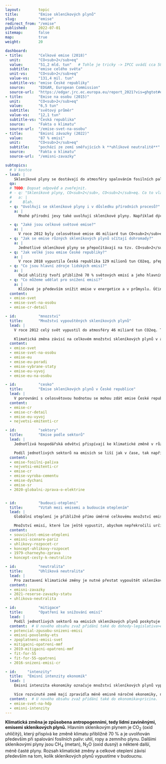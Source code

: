 ```yaml
---
layout:        topic
title:         "Emise skleníkových plynů"
slug:          "emise"
redirect_from: "/emise"
published:     2022-07-01
sitemap:       false
map:           true
weight:        20

dashboard:
- title:       "Celkové emise (2018)"
  unit:        "CO<sub>2</sub>eq"
  value:       "51,2 mld. tun"   # Tohle je tricky -> IPCC uvádí cca 58 Gt CO2eq. EDGAR nepočítá LULUCF a tvrdí, že LULUCF je souhrnně net sink (~ 5 Gt CO2). Oproti tomu IPCC uvádí LULUCF emise cca 6.6 Gt CO2, protože odlišně definuje "antropogenní" (nezahrnuje pohlcování existujícími ekosystémy).
  subtitle:    "emise celého světa"
  unit-vs:     "CO<sub>2</sub>eq"
  value-vs:    "131,4 mil. tun"
  subtitle-vs: "emise České republiky"
  source:      "EDGAR, European Commission"
  source-url:  "https://edgar.jrc.ec.europa.eu/report_2021?vis=ghgtot#emissions_table"
- title:       "Emise na osobu (2015)"
  unit:        "CO<sub>2</sub>eq"
  value:       "6,5 tun"
  subtitle:    "světový průměr"
  value-vs:    "12,1 tun"
  subtitle-vs: "Česká republika"
  source:      "Fakta o klimatu"
  source-url:  "/emise-svet-na-osobu"
- title:       "Emisní závazky (2022)"
  value:       "87 % emisí"
  unit:        "CO<sub>2</sub>eq"
  subtitle:    "pochází ze zemí směřujících k **uhlíkové neutralitě**"
  source:      "Fakta o klimatu"
  source-url:  "/emisni-zavazky"

subtopics:
  # V kostce
- lead: |
    Skleníkové plyny se dostávají do atmosféry spalováním fosilních paliv a dalšími procesy, jako například produkcí cementu, pěstováním rýže či chovem dobytka. V přepočtu na obyvatele je Česká republika významným producentem <glossary id='antropogennisklenikoveplyny'>skleníkových plynů</glossary>: zatímco světový průměr je 6,5 tun <glossary id='co2eq'>CO<sub>2</sub>eq</glossary> na osobu za rok, průměrný Čech vypouští ročně 12,1 tun CO<sub>2</sub>eq (data za rok 2015). Hlavní příčinou je velké množství elektřiny, které vyrábíme v uhelných elektrárnách. Pro rychlá a účinná opatření na snižování emisí je nutné nejprve porozumět, jaké lidské činnosti způsobují nejvíce emisí.
  qa:
  # TODO: Dopsat odpověď a zveřejnit.
  # - q: "Skleníkové plyny, CO<sub>2</sub>, CO<sub>2</sub>eq. Co to vlastně znamená a jaký je mezi těmito pojmy rozdíl?"
  #   a: |
  #     Blah.
  - q: "Uvolňují se skleníkové plyny i v důsledku přírodních procesů?"
    a: |
      Mnohé přírodní jevy také uvolňují skleníkové plyny. Například dýcháním člověk vyprodukuje přibližně 300 kg CO<sub>2</sub> za rok, podobně oxid uhličitý vydechují také jiné organismy. Dýchání však nepřispívá ke klimatické změně, neboť se jedná o uzavřený cyklus uhlíku: veškerý vydechovaný uhlík byl dříve pohlcen z atmosféry při fotosyntéze rostlin. Silným skleníkovým plynem je vodní pára, avšak její cyklus v atmosféře je také uzavřený a množství vypařené vody je dáno teplotou. Ke skleníkovému jevu přispívá také sopečná činnost, avšak v mnohem menší míře než lidská činnost.

  - q: "Jaké jsou celkové světové emise?"
    a: |
      V roce 2012 byly celosvětové emise 46 miliard tun CO<sub>2</sub>eq, dnes jsou již přes 50 miliard tun CO<sub>2</sub>eq ročně.
  - q: "Jak se emise různých skleníkových plynů sčítají dohromady?"
    a: |
      Jednotlivé skleníkové plyny se přepočítávají na tzv. CO<sub>2</sub>eq, tedy na množství oxidu uhličitého, které by mělo stejný příspěvek ke skleníkovému jevu atmosféry jako množství vypuštěných jiných plynů. Vzhledem k různému poločasu života jednotlivých plynů v atmosféře se tento příspěvek uvažuje za určitou standardizovanou dobu, zpravidla uvažujeme horizont 100 a používáme tzv. GWP100 koeficienty (například pro metan se jedná o hodnotu 28, tedy je 28krát silnější skleníkový plyn než CO<sub>2</sub>).
  - q: "Jak velké jsou emise České republiky?"
    a: |
      V roce 2018 vypustila Česká republika 129 milionů tun CO2eq, přepočteno na obyvatele to je 12,2 tuny CO<sub>2</sub>eq na osobu. Světový průměr v roce 2015 byl 6,5 tun CO<sub>2</sub>eq na osobu, průměrný Čech tak ke klimatické změně přispívá téměř dvojnásobně oproti celosvětovému průměru.
  - q: "Co jsou hlavní zdroje lidských emisí?"
    a: |
      Oxid uhličitý tvoří přibližně 70 % světových emisí a jeho hlavním zdrojem je spalování fosilních paliv, především v energetice, průmyslu a dopravě.
  - q: "Co můžeme udělat pro snížení emisí?"
    a: |
      Klíčové je především snížit emise v energetice a v průmyslu. Účinným opatřením zde je zpoplatnění emisí skleníkových plynů, například formou emisních povolenek. Jako jedinec můžeme přispět především úsporami v domácnostech (vytápění, ohřev teplé vody, spotřeba elektřiny), následně omezením automobilové dopravy a snížením konzumace masa a mléčných výrobků.
  content:
  - emise-svet
  - emise-svet-na-osobu
  - emise-cr-detail

- id:          "mnozstvi"
  title:       "Množství vypouštěných skleníkových plynů"
  lead: |
    V roce 2012 celý svět vypustil do atmosféry 46 miliard tun CO2eq. Tato jednotka přepočítává množství různých skleníkových plynů na množství CO2, které by mělo stejný příspěvek ke skleníkovému jevu. Například metan je 28krát silnější skleníkový plyn než oxid uhličitý (při uvažovaném stoletém horizontu), tedy 1 tuna metanu představuje 28 tun CO2eq.

    Klimatická změna závisí na celkovém množství skleníkových plynů v atmosféře, při srovnávání jednotlivých zemí je také vhodné vyjádření na jednoho obyvatele. Tím je možné porovnat, jak ke klimatické změně přispívá průměrný obyvatel dané země.
  content:
  - emise-svet
  - emise-svet-na-osobu
  - emise-eu
  - emise-eu-poradi
  - emise-vybrane-staty
  - emise-eu-vyvoj
  - emise-eu-na-osobu

- id:          "cesko"
  title:       "Emise skleníkových plynů v České republice"
  lead: |
    V porovnání s celosvětovou hodnotou se mohou zdát emise České republiky zanedbatelné – v roce 2018 Česká republika vypustila 129 milionů tun CO<sub>2</sub>eq – je však užitečné vyjádřit množství skleníkových plynů i na jednoho obyvatele, v takovém přepočtu průměrný Čech emituje dvakrát větší množství skleníkových plynů, než je celosvětový průměr.
  content:
  - emise-cr
  - emise-cr-detail
  - emise-eu-vyvoj
  - nejvetsi-emitenti-cr

- id:          "sektory"
  title:       "Emise podle sektorů"
  lead: |
    Jednotlivá hospodářská odvětví přispívají ke klimatické změně v různé míře. Například v České republice je energetika (včetně tepláren) zodpovědná za téměř 40 % emisí skleníkových plynů, oproti tomu průmysl přispívá 20 %, doprava 16 % a zemědělství přibližně 7 %. Několik desítek největších zdrojů (především elektráren a průmyslových závodů) je tak zodpovědných za 45 % českých emisí.

    Podíl jednotlivých sektorů na emisích se liší jak v čase, tak napříč zeměmi. V České republice jsou relativně vyšší emise z energetiky oproti ostatním zemím kvůli vyššímu podílu uhelných elektráren a skutečnosti, že Česká republika je vývozcem elektřiny. Naopak emise ze zemědělství jsou v České republice relativně nižší, neboť některé potraviny dovážíme.
  content:
  - emise-fosilni-paliva
  - nejvetsi-emitenti-cr
  - emise-cr
  - emise-vyroba-cementu
  - emise-dychani
  - emise-sr
  - 2020-globalni-zprava-o-elektrine


- id:          "budouci-otepleni"
  title:       "Vztah mezi emisemi a budoucím oteplením"
  lead: |
    Globální oteplení je přibližně přímo úměrné celkovému množství emisí skleníkových plynů, které vypouštíme do atmosféry. Abychom zastavili klimatickou změnu, je tedy nutné přestat vypouštět skleníkové plyny a dosáhnout takzvané uhlíkové neutrality. Roli však nehraje pouze kdy skutečně snížíme množství vypouštěných plynů na nulu, ale také trajektorie, po které toto snížení bude probíhat. Je velký rozdíl, pokud budeme až do roku 2050 vypouštět tolik emisí jako dnes, a pak náhle snížíme emise na nulu, nebo pokud je budeme snižovat rovnoměrně po celou dobu až do roku 2050 – první scénář by vedl přibližně k dvojnásobnému oteplení oproti druhému.

    Množství emisí, které lze ještě vypustit, abychom nepřekročili určitou teplotní hranici, se označuje jako uhlíkový rozpočet. Cíl Pařížské dohody o udržení nárůstu teploty výrazně pod 2 °C lze tedy pomocí uhlíkového rozpočtu přeformulovat jako určité množství skleníkových plynů, které lidstvo ještě může vypustit, aby tohoto cíle dosáhlo.
  content:
  - souvislost-emise-otepleni
  - emisni-scenare-pariz
  - uhlikovy-rozpocet-cr
  - koncept-uhlikovy-rozpocet
  - 1979-charneyho-zprava
  - koncept-cesty-k-neutralite

- id:          "neutralita"
  title:       "Uhlíková neutralita"
  lead: |
    Pro zastavení klimatické změny je nutné přestat vypouštět skleníkové plyny, neboli dosáhnout tzv. net-zero či klimatické neutrality. Výraz "net-zero" můžeme přeložit jako "čistá nula" a je tím myšleno, že daný stát či firma je uhlíkově neutrální, tedy odstraňuje z atmosféry stejné množství skleníkových plynů jako do atmosféry vypouští. Tato situace je také označována jako klimatická neutralita nebo uhlíková neutralita, ačkoli tento poslední pojem se někdy může týkat pouze oxidu uhličitého, nikoli všech skleníkových plynů. K dosažení uhlíkové neutrality se již přihlásily státy zodpovědné za téměř 90 % světových emisí oxidu uhličitého (aktuální k únoru 2022).
  content:
  - emisni-zavazky
  - 2021-reserse-zavazky-statu
  - uhlikova-neutralita

- id:          "mitigace"
  title:       "Opatření ke snižování emisí"
  lead: |
    Podíl jednotlivých sektorů na emisích skleníkových plynů poskytuje užitečné vodítko pro zaměření mitigačních snah. Největších emisních úspor může Česká republika dosáhnout proměnou svého energetického mixu. Jednotlivci však také mohou přispět ke snížení emisí, například snížením energetické náročnosti svých domácností nebo omezením automobilové dopravy, případně také nižší konzumací masa a mléčných výrobků.
  content:  # U nového obsahu zvaž přidání také do dohody-legislativa>eu a ekonomika>opatreni.
  - potencial-zpusobu-snizeni-emisi
  - emisni-povolenky-ets
  - zpoplatneni-emisi-svet
  - mitigacni-opatreni-mmf
  - 2019-mitigacni-opatreni-mmf
  - fit-for-55
  - fit-for-55-opatreni
  - 2016-snizeni-emisi-cr

- id:     "intenzity"
  title:  "Emisní intenzity ekonomik"
  lead: |
    Emisní intenzita ekonomiky označuje množství skleníkových plynů vyprodukovaných na jednotku HDP a zpravidla se uvádí v gramech CO<sub>2</sub>eq na jeden dolar. Emisní intenzity tak uvádí další relativní vyjádření vedle emisí na osobu a často poskytují detailnější vhled do emisí jednotlivých zemí.

    Více rozvinuté země mají zpravidla méně emisně náročné ekonomiky, neboť služby tvoří větší podíl jejich hospodářství. Oproti tomu v méně rozvinutých zemích tvoří větší podíl hospodářství emisně náročné sektory: zemědělství, průmysl a stavebnictví. Emisní intenzity ekonomik také vysvětlují, proč některé státy se srovnatelnými emisemi na osobu mohou mít velice odlišnou životní úroveň.
  content:  # U nového obsahu zvaž přidání také do ekonomika>pricina.
  - emise-svet-na-hdp
  - emisni-intenzity
---
```


**Klimatická změna je způsobena antropogenními, tedy lidmi zaviněnými, emisemi <glossary id='antropogennisklenikoveplyny'>skleníkových plynů</glossary>.** Hlavním skleníkovým plynem je CO<sub>2</sub> (oxid uhličitý), který přispívá ke změně klimatu přibližně 70 % a je uvolňován především při spalování fosilních paliv: uhlí, ropy a zemního plynu. Dalšími skleníkovými plyny jsou CH<sub>4</sub> (metan), N<sub>2</sub>O (oxid dusný) a některé další, méně časté plyny. Rozsah klimatické změny a celkové oteplení závisí především na tom, kolik skleníkových plynů vypustíme v budoucnu.
